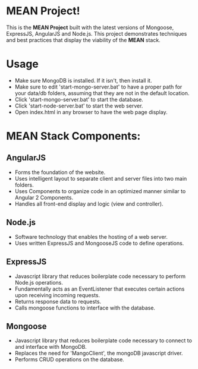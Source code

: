 # MEAN Project!

This is the **MEAN Project** built with the latest versions of Mongoose, ExpressJS, AngularJS and Node.js. This project demonstrates techniques and best practices that display the viability of the **MEAN** stack.

# Usage

* Make sure MongoDB is installed. If it isn't, then install it.
* Make sure to edit 'start-mongo-server.bat' to have a proper path for your data/db folders, assuming that they are not in the default location.
* Click 'start-mongo-server.bat' to start the database.
* Click 'start-node-server.bat' to start the web server.
* Open index.html in any browser to have the web page display.

# MEAN Stack Components:

## AngularJS

* Forms the foundation of the website.
* Uses intelligent layout to separate client and server files into two main folders.
* Uses Components to organize code in an optimized manner similar to Angular 2 Components.
* Handles all front-end display and logic (view and controller).

## Node.js

* Software technology that enables the hosting of a web server.
* Uses written ExpressJS and MongooseJS code to define operations.

## ExpressJS

* Javascript library that reduces boilerplate code necessary to perform Node.js operations.
* Fundamentally acts as an EventListener that executes certain actions upon receiving incoming requests.
* Returns response data to requests.
* Calls mongoose functions to interface with the database.

## Mongoose

* Javascript library that reduces boilerplate code necessary to connect to and interface with MongoDB.
* Replaces the need for 'MangoClient', the mongoDB javascript driver.
* Performs CRUD operations on the database.
